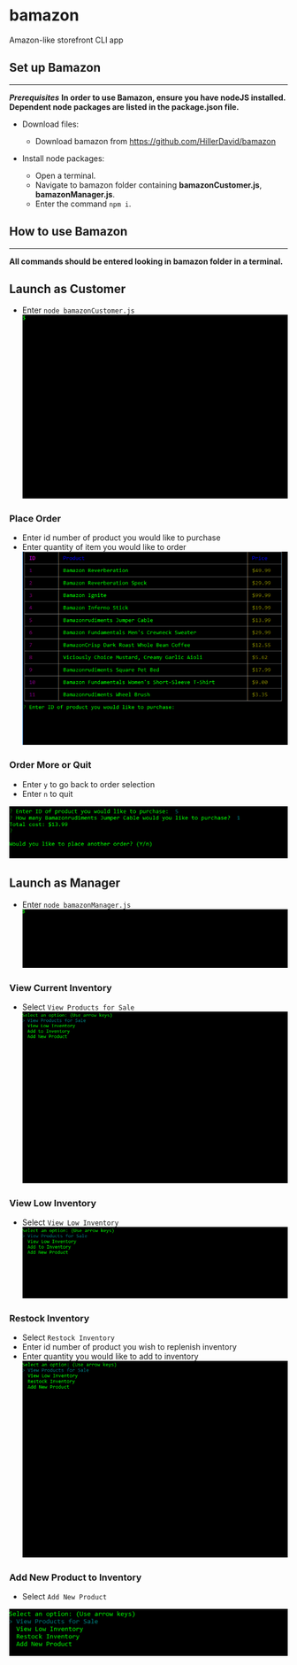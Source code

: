 # bamazon
Amazon-like storefront CLI app

## Set up Bamazon
-----------------------------
**_Prerequisites_**
**In order to use Bamazon, ensure you have nodeJS installed.**
**Dependent node packages are listed in the package.json file.**

- Download files:
    - Download bamazon from https://github.com/HillerDavid/bamazon
    

- Install node packages:
    - Open a terminal.
    - Navigate to bamazon folder containing **bamazonCustomer.js**, **bamazonManager.js**.
    - Enter the command ```npm i```.

## How to use Bamazon
-----------------------------
**All commands should be entered looking in bamazon folder in a terminal.**

## Launch as Customer
- Enter ```node bamazonCustomer.js```
![CustomerStart](gifs/customer-start.gif)

### Place Order
- Enter id number of product you would like to purchase
- Enter quantity of item you would like to order
![CustomerPlaceOrder](gifs/customer-place-order.gif)

### Order More or Quit
- Enter ```y``` to go back to order selection
- Enter ```n``` to quit

![CustomerOrderMore](gifs/customer-restart.gif)

## Launch as Manager
- Enter ```node bamazonManager.js```
![ManagerStart](gifs/manager-start.gif)

### View Current Inventory
- Select ```View Products for Sale```
![ManagerCurrentInventory](gifs/manager-current-inventory.gif)

### View Low Inventory
- Select ```View Low Inventory```
![ManagerLowInventory](gifs/manager-low-inventory.gif)

### Restock Inventory
- Select ```Restock Inventory```
- Enter id number of product you wish to replenish inventory
- Enter quantity you would like to add to inventory
![ManagerRestock](gifs/manager-restock.gif)

### Add New Product to Inventory
- Select ```Add New Product```

![ManagerAddProduct](gifs/manager-add-product.gif)